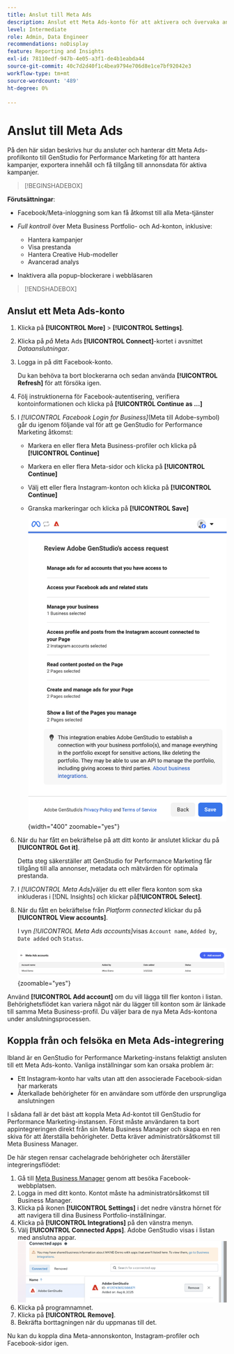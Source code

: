 ```yaml
---
title: Anslut till Meta Ads
description: Anslut ett Meta Ads-konto för att aktivera och övervaka annonser och media med Adobe GenStudio for Performance Marketing.
level: Intermediate
role: Admin, Data Engineer
recommendations: noDisplay
feature: Reporting and Insights
exl-id: 78110edf-947b-4e05-a3f1-de4b1eabda44
source-git-commit: 40c7d2d40f1c4bea9794e706d8e1ce7bf92042e3
workflow-type: tm+mt
source-wordcount: '489'
ht-degree: 0%

---
```


# Anslut till Meta Ads

På den här sidan beskrivs hur du ansluter och hanterar ditt Meta Ads-profilkonto till GenStudio for Performance Marketing för att hantera kampanjer, exportera innehåll och få tillgång till annonsdata för aktiva kampanjer.

>[!BEGINSHADEBOX]

**Förutsättningar**:

- Facebook/Meta-inloggning som kan få åtkomst till alla Meta-tjänster

- _Full kontroll_ över Meta Business Portfolio- och Ad-konton, inklusive:

   - Hantera kampanjer
   - Visa prestanda
   - Hantera Creative Hub-modeller
   - Avancerad analys

- Inaktivera alla popup-blockerare i webbläsaren

>[!ENDSHADEBOX]

## Anslut ett Meta Ads-konto

1. Klicka på **[!UICONTROL More]** > **[!UICONTROL Settings]**.

1. Klicka på _på_ Meta Ads **[!UICONTROL Connect]**-kortet i avsnittet _Dataanslutningar_.

1. Logga in på ditt Facebook-konto.

   Du kan behöva ta bort blockerarna och sedan använda **[!UICONTROL Refresh]** för att försöka igen.

1. Följ instruktionerna för Facebook-autentisering, verifiera kontoinformationen och klicka på **[!UICONTROL Continue as ...]**

1. I _[!UICONTROL Facebook Login for Business]_(Meta till Adobe-symbol) går du igenom följande val för att ge GenStudio for Performance Marketing åtkomst:

   - Markera en eller flera Meta Business-profiler och klicka på **[!UICONTROL Continue]**
   - Markera en eller flera Meta-sidor och klicka på **[!UICONTROL Continue]**
   - Välj ett eller flera Instagram-konton och klicka på **[!UICONTROL Continue]**
   - Granska markeringar och klicka på **[!UICONTROL Save]**

     ![Granska markeringar](/help/assets/meta/meta-review-selections.png "Granska markeringar"){width="400" zoomable="yes"}

1. När du har fått en bekräftelse på att ditt konto är anslutet klickar du på **[!UICONTROL Got it]**.

   Detta steg säkerställer att GenStudio for Performance Marketing får tillgång till alla annonser, metadata och mätvärden för optimala prestanda.

1. I _[!UICONTROL Meta Ads]_&#x200B;väljer du ett eller flera konton som ska inkluderas i [!DNL Insights] och klickar på&#x200B;**[!UICONTROL Select]**.

1. När du fått en bekräftelse från _Platform connected_ klickar du på **[!UICONTROL View accounts]**.

   I vyn _[!UICONTROL Meta Ads accounts]_&#x200B;visas `Account name`, `Added by`, `Date added` och `Status`.

   ![Meta-kontolista](/help/assets/meta/meta-accounts-list.png "Lista över anslutna Meta-konton"){zoomable="yes"}

Använd **[!UICONTROL Add account]** om du vill lägga till fler konton i listan. Behörighetsflödet kan variera något när du lägger till konton som är länkade till samma Meta Business-profil. Du väljer bara de nya Meta Ads-kontona under anslutningsprocessen.

## Koppla från och felsöka en Meta Ads-integrering

Ibland är en GenStudio for Performance Marketing-instans felaktigt ansluten till ett Meta Ads-konto. Vanliga inställningar som kan orsaka problem är:

- Ett Instagram-konto har valts utan att den associerade Facebook-sidan har markerats
- Återkallade behörigheter för en användare som utförde den ursprungliga anslutningen

I sådana fall är det bäst att koppla Meta Ad-kontot till GenStudio for Performance Marketing-instansen. Först måste användaren ta bort appintegreringen direkt från sin Meta Business Manager och skapa en ren skiva för att återställa behörigheter. Detta kräver administratörsåtkomst till Meta Business Manager.

De här stegen rensar cachelagrade behörigheter och återställer integreringsflödet:

1. Gå till [Meta Business Manager](https://business.facebook.com) genom att besöka Facebook-webbplatsen.
1. Logga in med ditt konto. Kontot måste ha administratörsåtkomst till Business Manager.
1. Klicka på ikonen **[!UICONTROL Settings]** i det nedre vänstra hörnet för att navigera till dina Business Portfolio-inställningar.
1. Klicka på **[!UICONTROL Integrations]** på den vänstra menyn.
1. Välj **[!UICONTROL Connected Apps]**. Adobe GenStudio visas i listan med anslutna appar.
   ![Anslutna appar för Meta Business Manager](./meta-connected-apps.png "Panelen Anslutna appar för Meta Business Manager")
1. Klicka på programnamnet.
1. Klicka på **[!UICONTROL Remove]**.
1. Bekräfta borttagningen när du uppmanas till det.

Nu kan du koppla dina Meta-annonskonton, Instagram-profiler och Facebook-sidor igen.
